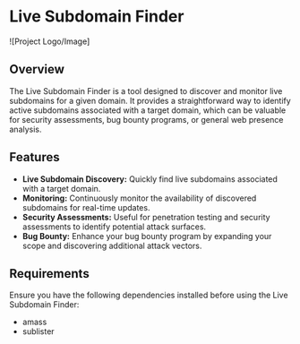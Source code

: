 # Live Subdomain Finder

![Project Logo/Image]

## Overview

The Live Subdomain Finder is a tool designed to discover and monitor live subdomains for a given domain. It provides a straightforward way to identify active subdomains associated with a target domain, which can be valuable for security assessments, bug bounty programs, or general web presence analysis.

## Features

- **Live Subdomain Discovery:** Quickly find live subdomains associated with a target domain.
- **Monitoring:** Continuously monitor the availability of discovered subdomains for real-time updates.
- **Security Assessments:** Useful for penetration testing and security assessments to identify potential attack surfaces.
- **Bug Bounty:** Enhance your bug bounty program by expanding your scope and discovering additional attack vectors.

## Requirements

Ensure you have the following dependencies installed before using the Live Subdomain Finder:

- amass
- sublister



